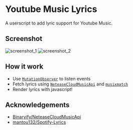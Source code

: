# Youtube Music Lyrics

A userscript to add lyric support for Youtube Music.

## Screenshot

![screenshot_1](https://raw.github.com/IanDesuyo/YoutubeMusicLyrics/master/screenshots/1.png)
![screenshot_2](https://raw.github.com/IanDesuyo/YoutubeMusicLyrics/master/screenshots/2.png)


## How it work

- Use [`MutationObserver`](https://developer.mozilla.org/en-US/docs/Web/API/MutationObserver) to listen events
- Fetch lyrics using [`NeteaseCloudMusicApi`](https://github.com/Binaryify/NeteaseCloudMusicApi) and [`musixmatch`](https://www.musixmatch.com)
- Render lyrics with javascript!

## Acknowledgements

- [Binaryify/NeteaseCloudMusicApi](https://github.com/Binaryify/NeteaseCloudMusicApi)
- [mantou132/Spotify-Lyrics](https://github.com/mantou132/Spotify-Lyrics)
